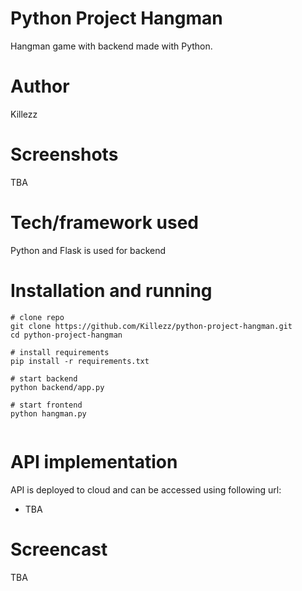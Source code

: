 # Python Project Hangman

Hangman game with backend made with Python.

# Author

Killezz

# Screenshots

TBA

# Tech/framework used

Python and Flask is used for backend

# Installation and running

```
# clone repo
git clone https://github.com/Killezz/python-project-hangman.git
cd python-project-hangman

# install requirements
pip install -r requirements.txt

# start backend
python backend/app.py

# start frontend
python hangman.py


```

# API implementation

API is deployed to cloud and can be accessed using following url:

- TBA

# Screencast

TBA